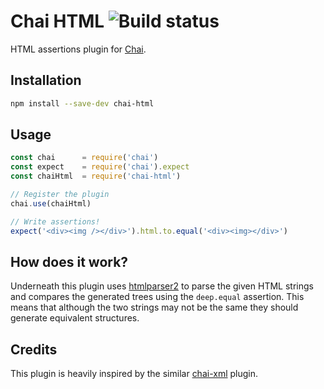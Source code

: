 # Chai HTML ![Build status](https://api.travis-ci.org/i-like-robots/chai-html.png)

HTML assertions plugin for [Chai](http://chaijs.com/).

## Installation

```bash
npm install --save-dev chai-html
```

## Usage

```js
const chai      = require('chai')
const expect    = require('chai').expect
const chaiHtml  = require('chai-html')

// Register the plugin
chai.use(chaiHtml)

// Write assertions!
expect('<div><img /></div>').html.to.equal('<div><img></div>')
```

## How does it work?

Underneath this plugin uses [htmlparser2](https://www.npmjs.com/package/htmlparser2) to parse the given HTML strings and compares the generated trees using the `deep.equal` assertion. This means that although the two strings may not be the same they should generate equivalent structures.

## Credits

This plugin is heavily inspired by the similar [chai-xml](https://www.npmjs.com/package/chai-xml) plugin.
